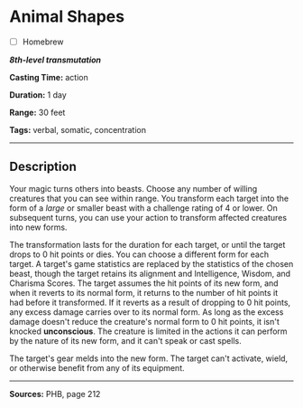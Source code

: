# Animal Shapes

- [ ] Homebrew

***8th-level transmutation***

**Casting Time:** action

**Duration:** 1 day

**Range:** 30 feet

**Tags:** verbal, somatic, concentration

---

## Description
Your magic turns others into beasts.
Choose any number of willing creatures that you can see within range.
You transform each target into the form of a *large* or smaller beast with a challenge rating of 4 or lower.
On subsequent turns, you can use your action to transform affected creatures into new forms.

The transformation lasts for the duration for each target, or until the target drops to 0 hit points or dies.
You can choose a different form for each target.
A target's game statistics are replaced by the statistics of the chosen beast, though the target retains its alignment and Intelligence, Wisdom, and Charisma Scores.
The target assumes the hit points of its new form, and when it reverts to its normal form, it returns to the number of hit points it had before it transformed.
If it reverts as a result of dropping to 0 hit points, any excess damage carries over to its normal form.
As long as the excess damage doesn't reduce the creature's normal form to 0 hit points, it isn't knocked **unconscious**.
The creature is limited in the actions it can perform by the nature of its new form, and it can't speak or cast spells.

The target's gear melds into the new form.
The target can't activate, wield, or otherwise benefit from any of its equipment.

---

**Sources:** PHB, page 212
